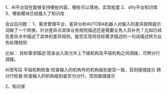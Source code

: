1、AI平台现在能够支持哪些内容，哪些可以落地，实现程度
2、dify平台知识库
3、哪些模块已经接入了知识库


会议后问题： 
1、需求管理平台，差异分析AUTOBA机器人对输入的差异按照提示词做了一个转换，针对差异点具体业务规则描述还是需要业务人员补充？比如已经在差异点中描述了具体的差异规则，能否实现将目标需求描述的一句话描述转为业务处理规则

比如：
目标需求描述:现金出入库允许上下级机构及平级机构之间调拨，可跨分行调拨。

AI改写后
平级机构检查:检查输入的机构号的机构级别是否一致，否则报错提示
跨分行检查:检查输入的机构级别是否为分行，否则报错提示


2、知识库